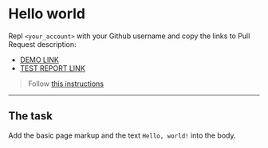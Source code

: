 # Hello world
Repl `<your_account>` with your Github username and copy the links to Pull Request description:
- [DEMO LINK](https://romanhrytsiuk.github.io/layout_hello-world/)
- [TEST REPORT LINK](https://romanhrytsiuk.github.io/layout_hello-world/)

> Follow [this instructions](https://mate-academy.github.io/layout_task-guideline/#how-to-solve-the-layout-tasks-on-github)
___

## The task 
Add the basic page markup and the text `Hello, world!` into the body.
